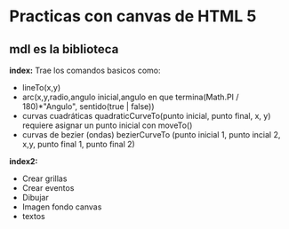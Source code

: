 # Practicas con canvas de HTML 5

## mdl es la biblioteca

**index:** Trae los comandos basicos como:
- lineTo(x,y)
- arc(x,y,radio,angulo inicial,angulo en que termina(Math.PI / 180)*"Angulo", sentido(true | false))
- curvas cuadráticas quadraticCurveTo(punto inicial, punto final, x, y) requiere asignar un punto inicial con moveTo()
- curvas de bezier (ondas) bezierCurveTo (punto inicial 1, punto incial 2, x,y, punto final 1, punto final 2)

**index2:** 
- Crear grillas
- Crear eventos
- Dibujar
- Imagen fondo canvas
- textos
